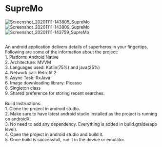 # SupreMo</br>
![Screenshot_20201111-143805_SupreMo](https://user-images.githubusercontent.com/38261562/98792175-1c7c4800-242c-11eb-8ae2-225f93de5000.jpg)
![Screenshot_20201111-143809_SupreMo](https://user-images.githubusercontent.com/38261562/98792177-1dad7500-242c-11eb-87a5-a35661a071cf.jpg)
![Screenshot_20201111-143759_SupreMo](https://user-images.githubusercontent.com/38261562/98792181-1edea200-242c-11eb-90c4-16d947d0f0ca.jpg)



</br>
An android application delivers details of superheros in your fingertips. Following are some of the information about the project:</br>
1. Platform: Android Native</br>
2. Architecture: MVVM</br>
3. Languages used: Kotlin(75%) and java(25%)</br>
4. Network call: Retrofit 2</br>
5. Async Task: RxJava</br>
6. Image downloading library: Picasso</br>
8. Singleton class</br>
9. Shared preference for storing recent searches.</br>

</br>
Build Instructions:</br>
1. Clone the project in android studio.</br>
2. Make sure to have latest android studio installed as the project is running on androidX.</br>
3. No need to add any dependency. Everything is added in build.gralde(app level).</br>
4. Open the project in android studio and build it.</br>
5. Once build is successfull, run it in the device or emulator.</br>
